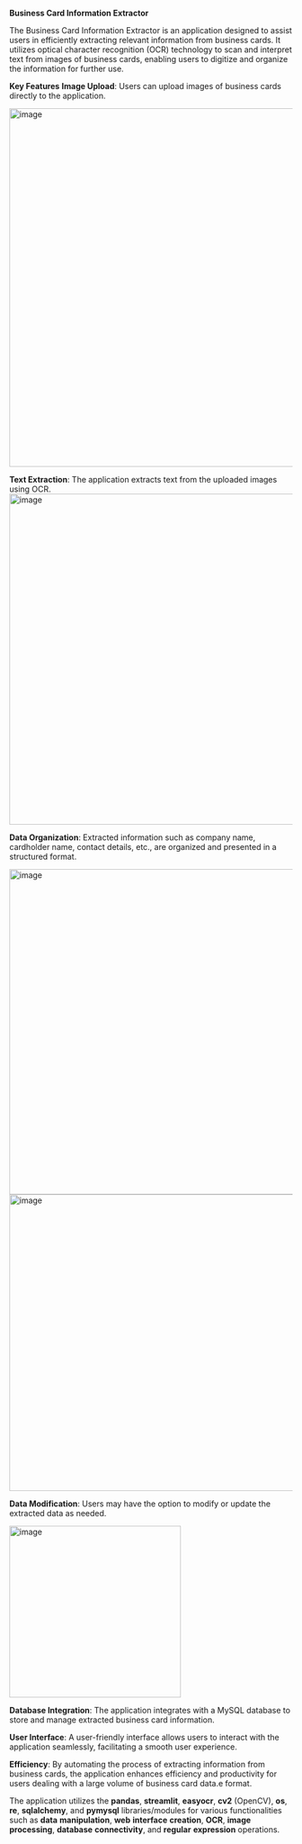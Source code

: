                                                               
**Business Card Information Extractor**

The Business Card Information Extractor is an application designed to assist users in efficiently extracting relevant information from business cards. It utilizes optical character recognition (OCR) technology to scan and interpret text from images of business cards, enabling users to digitize and organize the information for further use.

**Key Features**
**Image Upload**: Users can upload images of business cards directly to the application.

<img width="637" alt="image" src="https://github.com/kalai2315/Bixcard_project/assets/152251807/dbe60a45-4c2e-4f5f-9b1a-e1fcc92851d0">


**Text Extraction**: The application extracts text from the uploaded images using OCR.
<img width="588" alt="image" src="https://github.com/kalai2315/Bixcard_project/assets/152251807/b5bedbe0-2879-4484-86b1-fc6fb6310b9b">

**Data Organization**: Extracted information such as company name, cardholder name, contact details, etc., are organized and presented in a structured format.

<img width="578" alt="image" src="https://github.com/kalai2315/Bixcard_project/assets/152251807/e4cbb42e-dd4a-4d7e-b51f-00d66832c036">

<img width="527" alt="image" src="https://github.com/kalai2315/Bixcard_project/assets/152251807/b30f1eff-db56-4ebc-bbd2-90cf61dfda5d">


**Data Modification**: Users may have the option to modify or update the extracted data as needed.

<img width="305" alt="image" src="https://github.com/kalai2315/Bixcard_project/assets/152251807/073298c2-3405-4c0f-bf8a-67ecb0b0e136">

**Database Integration**: The application integrates with a MySQL database to store and manage extracted business card information.


**User Interface**: A user-friendly interface allows users to interact with the application seamlessly, facilitating a smooth user experience.


**Efficiency**: By automating the process of extracting information from business cards, the application enhances efficiency and productivity for users dealing with a large volume of business card data.e format.


The application utilizes the **pandas**, **streamlit**, **easyocr**, **cv2** (OpenCV), **os**, **re**, **sqlalchemy**, and **pymysql** libraries/modules 
for various functionalities such as **data** **manipulation**, **web** **interface** **creation**, **OCR**, **image** **processing**, **database** **connectivity**, 
and **regular** **expression** operations.
